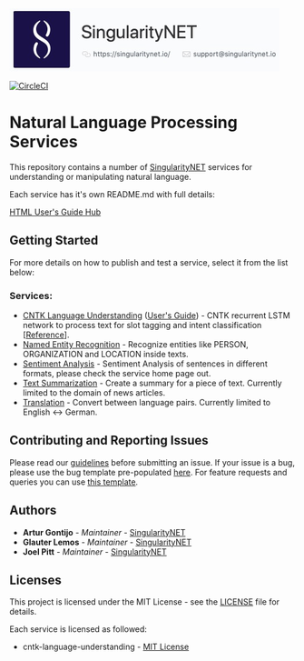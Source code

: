 [issue-template]: ../../issues/new?template=BUG_REPORT.md
[feature-template]: ../../issues/new?template=FEATURE_REQUEST.md

![singnetlogo](docs/assets/singnet-logo.jpg 'SingularityNET')

[![CircleCI](https://circleci.com/gh/singnet/nlp-services.svg?style=svg)](https://circleci.com/gh/singnet/nlp-services)

# Natural Language Processing Services

This repository contains a number of [SingularityNET](http://singularitynet.io) services for understanding or manipulating natural language.

Each service has it's own README.md with full details:

[HTML User's Guide Hub](https://singnet.github.io/nlp-services/)

## Getting Started

For more details on how to publish and test a service, select it from the list below:

### Services:

- [CNTK Language Understanding](cntk-language-understanding/) 
([User's Guide](docs/users_guide/cntk-language-understanding.md)) - CNTK recurrent LSTM network to process text for slot tagging and intent classification
[[Reference](https://cntk.ai/pythondocs/CNTK_202_Language_Understanding.html)].
- [Named Entity Recognition](named-entity-recognition/) - Recognize entities like PERSON, ORGANIZATION and LOCATION inside texts.
- [Sentiment Analysis](sentiment-analysis/) - Sentiment Analysis of sentences in different formats, please check the service home page out.
- [Text Summarization](text-summarization/) - Create a summary for a piece of text. Currently limited to the domain of news articles.
- [Translation](translation/) - Convert between language pairs. Currently limited to English <-> German.

## Contributing and Reporting Issues

Please read our [guidelines](https://dev.singularitynet.io/docs/contribute/contribution-guidelines/#submitting-an-issue) 
before submitting an issue. If your issue is a bug, please use the bug template pre-populated [here][issue-template]. 
For feature requests and queries you can use [this template][feature-template].

## Authors

* **Artur Gontijo** - *Maintainer* - [SingularityNET](https://www.singularitynet.io)
* **Glauter Lemos** - *Maintainer* - [SingularityNET](https://www.singularitynet.io)
* **Joel Pitt** - *Maintainer* - [SingularityNET](https://www.singularitynet.io)

## Licenses

This project is licensed under the MIT License - see the [LICENSE](LICENSE) file for details.

Each service is licensed as followed:

- cntk-language-understanding - [MIT License](https://github.com/Microsoft/CNTK/blob/master/LICENSE.md)